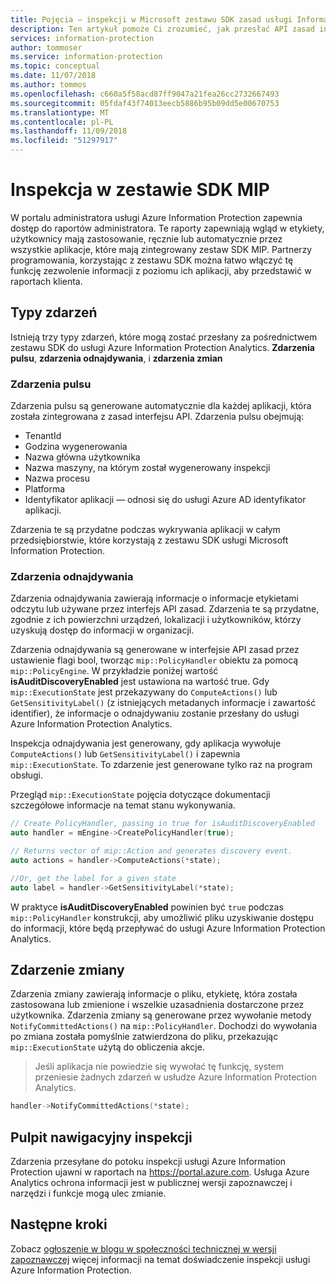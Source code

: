 ```yaml
---
title: Pojęcia — inspekcji w Microsoft zestawu SDK zasad usługi Information Protection interfejsu API
description: Ten artykuł pomoże Ci zrozumieć, jak przesłać API zasad inspekcji zdarzeń do usługi Azure Information Protection Analytics przy użyciu zestawu SDK usługi Microsoft Information Protection.
services: information-protection
author: tommoser
ms.service: information-protection
ms.topic: conceptual
ms.date: 11/07/2018
ms.author: tommos
ms.openlocfilehash: c660a5f58acd87ff9047a21fea26cc2732667493
ms.sourcegitcommit: 05fdaf43f74013eecb5886b95b09dd5e00670753
ms.translationtype: MT
ms.contentlocale: pl-PL
ms.lasthandoff: 11/09/2018
ms.locfileid: "51297917"
---
```

# <a name="auditing-in-the-mip-sdk"></a>Inspekcja w zestawie SDK MIP

W portalu administratora usługi Azure Information Protection zapewnia dostęp do raportów administratora. Te raporty zapewniają wgląd w etykiety, użytkownicy mają zastosowanie, ręcznie lub automatycznie przez wszystkie aplikacje, które mają zintegrowany zestaw SDK MIP. Partnerzy programowania, korzystając z zestawu SDK można łatwo włączyć tę funkcję zezwolenie informacji z poziomu ich aplikacji, aby przedstawić w raportach klienta.

## <a name="event-types"></a>Typy zdarzeń

Istnieją trzy typy zdarzeń, które mogą zostać przesłany za pośrednictwem zestawu SDK do usługi Azure Information Protection Analytics. **Zdarzenia pulsu**, **zdarzenia odnajdywania**, i **zdarzenia zmian**

### <a name="heartbeat-events"></a>Zdarzenia pulsu

Zdarzenia pulsu są generowane automatycznie dla każdej aplikacji, która została zintegrowana z zasad interfejsu API. Zdarzenia pulsu obejmują:

* TenantId
* Godzina wygenerowania
* Nazwa główna użytkownika
* Nazwa maszyny, na którym został wygenerowany inspekcji
* Nazwa procesu
* Platforma
* Identyfikator aplikacji — odnosi się do usługi Azure AD identyfikator aplikacji.

Zdarzenia te są przydatne podczas wykrywania aplikacji w całym przedsiębiorstwie, które korzystają z zestawu SDK usługi Microsoft Information Protection.

### <a name="discovery-events"></a>Zdarzenia odnajdywania

Zdarzenia odnajdywania zawierają informacje o informacje etykietami odczytu lub używane przez interfejs API zasad. Zdarzenia te są przydatne, zgodnie z ich powierzchni urządzeń, lokalizacji i użytkowników, którzy uzyskują dostęp do informacji w organizacji.

Zdarzenia odnajdywania są generowane w interfejsie API zasad przez ustawienie flagi bool, tworząc `mip::PolicyHandler` obiektu za pomocą `mip::PolicyEngine`. W przykładzie poniżej wartość **isAuditDiscoveryEnabled** jest ustawiona na wartość true. Gdy `mip::ExecutionState` jest przekazywany do `ComputeActions()` lub `GetSensitivityLabel()` (z istniejących metadanych informacje i zawartość identifier), że informacje o odnajdywaniu zostanie przesłany do usługi Azure Information Protection Analytics.

Inspekcja odnajdywania jest generowany, gdy aplikacja wywołuje `ComputeActions()` lub `GetSensitivityLabel()` i zapewnia `mip::ExecutionState`. To zdarzenie jest generowane tylko raz na program obsługi.

Przegląd `mip::ExecutionState` pojęcia dotyczące dokumentacji szczegółowe informacje na temat stanu wykonywania.

```cpp
// Create PolicyHandler, passing in true for isAuditDiscoveryEnabled
auto handler = mEngine->CreatePolicyHandler(true);

// Returns vector of mip::Action and generates discovery event.
auto actions = handler->ComputeActions(*state);

//Or, get the label for a given state
auto label = handler->GetSensitivityLabel(*state);
```

W praktyce **isAuditDiscoveryEnabled** powinien być `true` podczas `mip::PolicyHandler` konstrukcji, aby umożliwić pliku uzyskiwanie dostępu do informacji, które będą przepływać do usługi Azure Information Protection Analytics.

## <a name="change-event"></a>Zdarzenie zmiany

Zdarzenia zmiany zawierają informacje o pliku, etykietę, która została zastosowana lub zmienione i wszelkie uzasadnienia dostarczone przez użytkownika. Zdarzenia zmiany są generowane przez wywołanie metody `NotifyCommittedActions()` na `mip::PolicyHandler`. Dochodzi do wywołania po zmiana została pomyślnie zatwierdzona do pliku, przekazując `mip::ExecutionState` użytą do obliczenia akcje.

> Jeśli aplikacja nie powiedzie się wywołać tę funkcję, system przeniesie żadnych zdarzeń w usłudze Azure Information Protection Analytics.

```cpp
handler->NotifyCommittedActions(*state);
```

## <a name="audit-dashboard"></a>Pulpit nawigacyjny inspekcji

Zdarzenia przesyłane do potoku inspekcji usługi Azure Information Protection ujawni w raportach na https://portal.azure.com. Usługa Azure Analytics ochrona informacji jest w publicznej wersji zapoznawczej i narzędzi i funkcje mogą ulec zmianie.

## <a name="next-steps"></a>Następne kroki

Zobacz [ogłoszenie w blogu w społeczności technicznej w wersji zapoznawczej](https://techcommunity.microsoft.com/t5/Azure-Information-Protection/Data-discovery-reporting-and-analytics-for-all-your-data-with/ba-p/253854) więcej informacji na temat doświadczenie inspekcji usługi Azure Information Protection.

